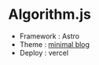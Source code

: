 # Algorithm.js

- Framework : Astro
- Theme : [minimal blog](https://github.com/LekoArts/astro-theme-minimal-blog)
- Deploy : vercel
